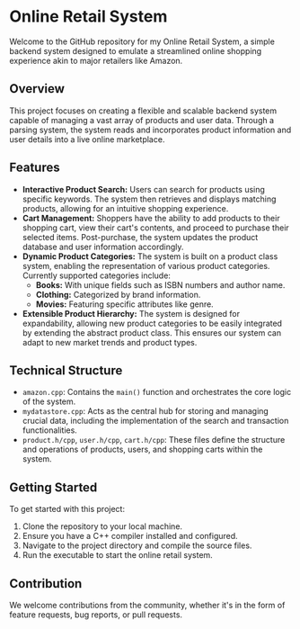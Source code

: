 # Online Retail System

Welcome to the GitHub repository for my Online Retail System, a simple backend system designed to emulate a streamlined online shopping experience akin to major retailers like Amazon.

## Overview

This project focuses on creating a flexible and scalable backend system capable of managing a vast array of products and user data. Through a parsing system, the system reads and incorporates product information and user details into a live online marketplace.
## Features

- **Interactive Product Search:** Users can search for products using specific keywords. The system then retrieves and displays matching products, allowing for an intuitive shopping experience.
- **Cart Management:** Shoppers have the ability to add products to their shopping cart, view their cart's contents, and proceed to purchase their selected items. Post-purchase, the system updates the product database and user information accordingly.
- **Dynamic Product Categories:** The system is built on a product class system, enabling the representation of various product categories. Currently supported categories include:
  - **Books:** With unique fields such as ISBN numbers and author name.
  - **Clothing:** Categorized by brand information.
  - **Movies:** Featuring specific attributes like genre.
- **Extensible Product Hierarchy:** The system is designed for expandability, allowing new product categories to be easily integrated by extending the abstract product class. This ensures our system can adapt to new market trends and product types.

## Technical Structure

- `amazon.cpp`: Contains the `main()` function and orchestrates the core logic of the system.
- `mydatastore.cpp`: Acts as the central hub for storing and managing crucial data, including the implementation of the search and transaction functionalities.
- `product.h/cpp`, `user.h/cpp`, `cart.h/cpp`: These files define the structure and operations of products, users, and shopping carts within the system.

## Getting Started

To get started with this project:
1. Clone the repository to your local machine.
2. Ensure you have a C++ compiler installed and configured.
3. Navigate to the project directory and compile the source files.
4. Run the executable to start the online retail system.

## Contribution

We welcome contributions from the community, whether it's in the form of feature requests, bug reports, or pull requests.
